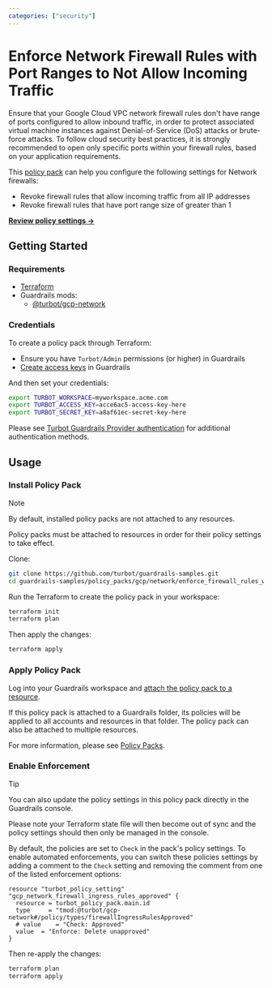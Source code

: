 ```yaml
---
categories: ["security"]
---
```


# Enforce Network Firewall Rules with Port Ranges to Not Allow Incoming Traffic

Ensure that your Google Cloud VPC network firewall rules don't have range of ports configured to allow inbound traffic, in order to protect associated virtual machine instances against Denial-of-Service (DoS) attacks or brute-force attacks. To follow cloud security best practices, it is strongly recommended to open only specific ports within your firewall rules, based on your application requirements.

This [policy pack](https://turbot.com/guardrails/docs/concepts/resources/smart-folders) can help you configure the following settings for Network firewalls:

- Revoke firewall rules that allow incoming traffic from all IP addresses
- Revoke firewall rules that have port range size of greater than 1

**[Review policy settings →](https://hub-guardrails-turbot-com-git-development-turbot.vercel.app/policy-packs/enforce_firewall_rules_with_port_ranges_to_not_allow_incoming_traffic/settings)**

## Getting Started

### Requirements

- [Terraform](https://developer.hashicorp.com/terraform/tutorials/gcp-get-started/install-cli)
- Guardrails mods:
  - [@turbot/gcp-network](https://hub-guardrails-turbot-com-git-development-turbot.vercel.app/gcp/mods/gcp-network)

### Credentials

To create a policy pack through Terraform:

- Ensure you have `Turbot/Admin` permissions (or higher) in Guardrails
- [Create access keys](https://turbot.com/guardrails/docs/guides/iam/access-keys#generate-a-new-guardrails-api-access-key) in Guardrails

And then set your credentials:

```sh
export TURBOT_WORKSPACE=myworkspace.acme.com
export TURBOT_ACCESS_KEY=acce6ac5-access-key-here
export TURBOT_SECRET_KEY=a8af61ec-secret-key-here
```

Please see [Turbot Guardrails Provider authentication](https://registry.terraform.io/providers/turbot/turbot/latest/docs#authentication) for additional authentication methods.

## Usage

### Install Policy Pack

> [!NOTE]
> By default, installed policy packs are not attached to any resources.
>
> Policy packs must be attached to resources in order for their policy settings to take effect.

Clone:

```sh
git clone https://github.com/turbot/guardrails-samples.git
cd guardrails-samples/policy_packs/gcp/network/enforce_firewall_rules_with_port_ranges_to_not_allow_incoming_traffic
```

Run the Terraform to create the policy pack in your workspace:

```sh
terraform init
terraform plan
```

Then apply the changes:

```sh
terraform apply
```

### Apply Policy Pack

Log into your Guardrails workspace and [attach the policy pack to a resource](https://turbot.com/guardrails/docs/guides/working-with-folders/smart#attach-a-smart-folder-to-a-resource).

If this policy pack is attached to a Guardrails folder, its policies will be applied to all accounts and resources in that folder. The policy pack can also be attached to multiple resources.

For more information, please see [Policy Packs](https://turbot.com/guardrails/docs/concepts/resources/smart-folders).

### Enable Enforcement

> [!TIP]
> You can also update the policy settings in this policy pack directly in the Guardrails console.
>
> Please note your Terraform state file will then become out of sync and the policy settings should then only be managed in the console.

By default, the policies are set to `Check` in the pack's policy settings. To enable automated enforcements, you can switch these policies settings by adding a comment to the `Check` setting and removing the comment from one of the listed enforcement options:

```hcl
resource "turbot_policy_setting" "gcp_network_firewall_ingress_rules_approved" {
  resource = turbot_policy_pack.main.id
  type     = "tmod:@turbot/gcp-network#/policy/types/firewallIngressRulesApproved"
  # value    = "Check: Approved"
  value  = "Enforce: Delete unapproved"
}
```

Then re-apply the changes:

```sh
terraform plan
terraform apply
```
